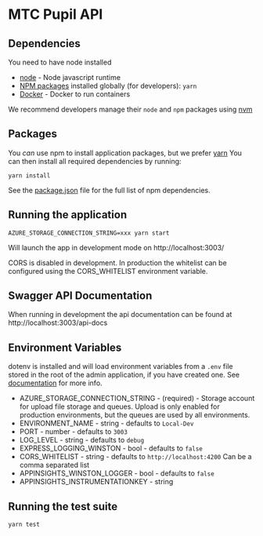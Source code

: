 # MTC Pupil API

## Dependencies

You need to have node installed

- [node](https://nodejs.org/) - Node javascript runtime
- [NPM packages](https://www.npmjs.org) installed globally (for developers): `yarn`
- [Docker](https://www.docker.com/get-docker) - Docker to run containers

We recommend developers manage their `node` and `npm` packages using [nvm](http://nvm.sh)

## Packages

You _can_ use npm to install application packages, but we prefer [yarn](https://yarnpkg.com/lang/en/)
You can then install all required dependencies by running:

`yarn install`

See the [package.json](./package.json) file for the full list of npm dependencies.

## Running the application

`AZURE_STORAGE_CONNECTION_STRING=xxx yarn start`

Will launch the app in development mode on http://localhost:3003/

CORS is disabled in development. In production the whitelist can be configured using the CORS_WHITELIST environment variable.

## Swagger API Documentation

When running in development the api documentation can be found at http://localhost:3003/api-docs

## Environment Variables

dotenv is installed and will load environment variables from a `.env` file stored in the root of the admin application,
if you have created one.  See [documentation](https://www.npmjs.com/package/dotenv) for more info.

* AZURE_STORAGE_CONNECTION_STRING - (required) - Storage account for upload file storage and queues.  Upload is only enabled for
    production environments, but the queues are used by all environments.
* ENVIRONMENT_NAME - string - defaults to `Local-Dev`
* PORT - number - defaults to `3003`
* LOG_LEVEL - string - defaults to `debug`
* EXPRESS_LOGGING_WINSTON - bool - defaults to `false`
* CORS_WHITELIST - string - defaults to `http://localhost:4200` Can be a comma separated list
* APPINSIGHTS_WINSTON_LOGGER - bool - defaults to `false`
* APPINSIGHTS_INSTRUMENTATIONKEY - string

## Running the test suite

`yarn test`